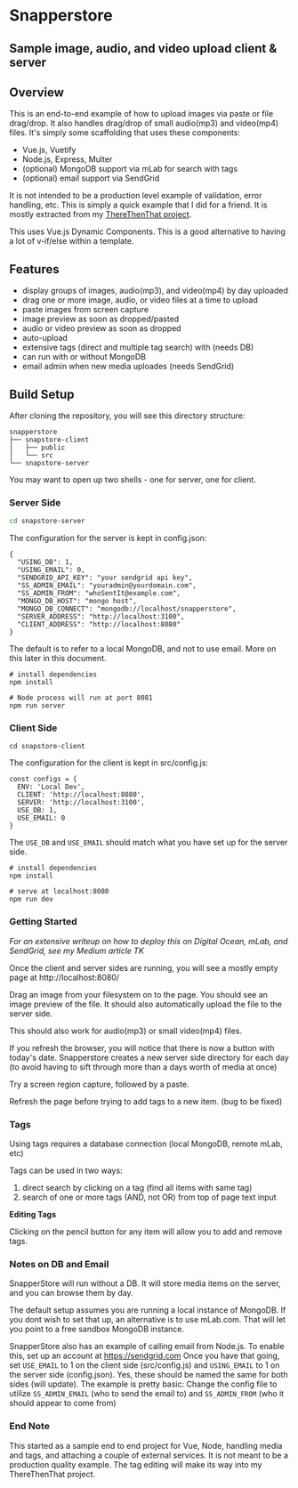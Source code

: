 # Snapperstore

## Sample image, audio, and video upload client &amp; server


## Overview

This is an end-to-end example of how to upload images via paste or file drag/drop.  It also handles drag/drop of small audio(mp3) and video(mp4) files.  It's simply some scaffolding that uses these components:

* Vue.js, Vuetify
* Node.js, Express, Multer
* (optional) MongoDB support via mLab for search with tags 
* (optional) email support via SendGrid

It is not intended to be a production level example of validation, error handling, etc.  This is simply a quick example that I did for a friend.  It is mostly extracted from my <a href="https://github.com/DanielSmith/ThereThenThat-Server">ThereThenThat project</a>.

This uses Vue.js Dynamic Components.  This is a good alternative to having a lot of v-if/else within a template.

## Features

* display groups of images, audio(mp3), and video(mp4) by day uploaded
* drag one or more image, audio, or video files at a time to upload
* paste images from screen capture
* image preview as soon as dropped/pasted
* audio or video preview as soon as dropped
* auto-upload
* extensive tags (direct and multiple tag search) with (needs DB)
* can run with or without MongoDB
* email admin when new media uploades (needs SendGrid)

## Build Setup

After cloning the repository, you will see this directory structure:
```
snapperstore
├── snapstore-client
│   ├── public
│   └── src
└── snapstore-server
```
You may want to open up two shells - one for server, one for client.

### Server Side
``` bash
cd snapstore-server

```

The configuration for the server is kept in config.json:

```
{
  "USING_DB": 1,
  "USING_EMAIL": 0,
  "SENDGRID_API_KEY": "your sendgrid api key",
  "SS_ADMIN_EMAIL": "youradmin@yourdomain.com",
  "SS_ADMIN_FROM": "whoSentIt@example.com",
  "MONGO_DB_HOST": "mongo host",
  "MONGO_DB_CONNECT": "mongodb://localhost/snapperstore",
  "SERVER_ADDRESS": "http://localhost:3100",
  "CLIENT_ADDRESS": "http://localhost:8080"
}
```
The default is to refer to a local MongoDB, and not to use email.  More on this later in this document.

```
# install dependencies
npm install

# Node process will run at port 8081
npm run server
```

### Client Side

```
cd snapstore-client
```

The configuration for the client is kept in src/config.js:

```
const configs = {
  ENV: 'Local Dev',
  CLIENT: 'http://localhost:8080',
  SERVER: 'http://localhost:3100',
  USE_DB: 1,
  USE_EMAIL: 0
}

```
The `USE_DB` and `USE_EMAIL` should match what you have set up for the server side.


```
# install dependencies
npm install

# serve at localhost:8080
npm run dev
```

### Getting Started

*For an extensive writeup on how to deploy this on Digital Ocean, mLab, and SendGrid, see my Medium article TK*

Once the client and server sides are running, you will see a mostly empty page at http://localhost:8080/

Drag an image from your filesystem on to the page.  You should see an image preview of the file.  It should also automatically upload the file to the server side.

This should also work for audio(mp3) or small video(mp4) files.

If you refresh the browser, you will notice that there is now a button with today's date.  Snapperstore creates a new server side directory for each day (to avoid having to sift through more than a days worth of media at once)

Try a screen region capture, followed by a paste.

Refresh the page before trying to add tags to a new item.  (bug to be fixed)

### Tags

Using tags requires a database connection (local MongoDB, remote mLab, etc)

Tags can be used in two ways:

1. direct search by clicking on a tag (find all items with same tag)
2. search of one or more tags (AND, not OR) from top of page text input

**Editing Tags**

Clicking on the pencil button for any item will allow you to add and remove tags.

### Notes on DB and Email

SnapperStore will run without a DB.  It will store media items on the server, and you can browse them by day.

The default setup assumes you are running a local instance of MongoDB.  If you dont wish to set that up, an alternative is to use mLab.com.  That will let you point to a free sandbox MongoDB instance.

SnapperStore also has an example of calling email from Node.js.  To enable this, set up an account at https://sendgrid.com  Once you have that going, set `USE_EMAIL` to 1 on the client side (src/config.js) and `USING_EMAIL` to 1 on the server side (config.json).  Yes, these should be named the same for both sides (will update).  The example is pretty basic: Change the config file to utilize `SS_ADMIN_EMAIL` (who to send the email to) and `SS_ADMIN_FROM` (who it should appear to come from)

### End Note

This started as a sample end to end project for Vue, Node, handling media and tags, and attaching a couple of external services.  It is not meant to be a production quality example.  The tag editing will make its way into my ThereThenThat project.
